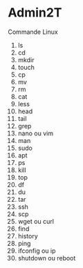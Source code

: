 # Admin2T

Commande Linux

1.	ls 
2.	cd 
3.	mkdir 
4.	touch 
5.	cp 
6.	mv
7.	rm 
8.	cat 
9.	less 
10.	head 
11.	tail 
12.	grep 
13.	nano ou vim
14.	man 
15.	sudo 
16.	apt 
17.	ps
18.	kill 
19.	top 
20.	df 
21.	du 
22.	tar 
23.	ssh 
24.	scp 
25.	wget ou curl 
26.	find 
27.	history 
28.	ping 
29.	ifconfig ou ip 
30.	shutdown ou reboot 



